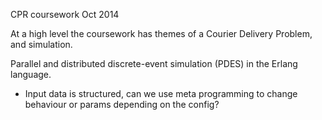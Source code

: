 
CPR coursework Oct 2014

At a high level the coursework has themes of a Courier Delivery Problem, 
and simulation. 

Parallel and distributed discrete-event simulation (PDES) in the Erlang language.

- Input data is structured, can we use meta programming to change behaviour or params depending on the config?